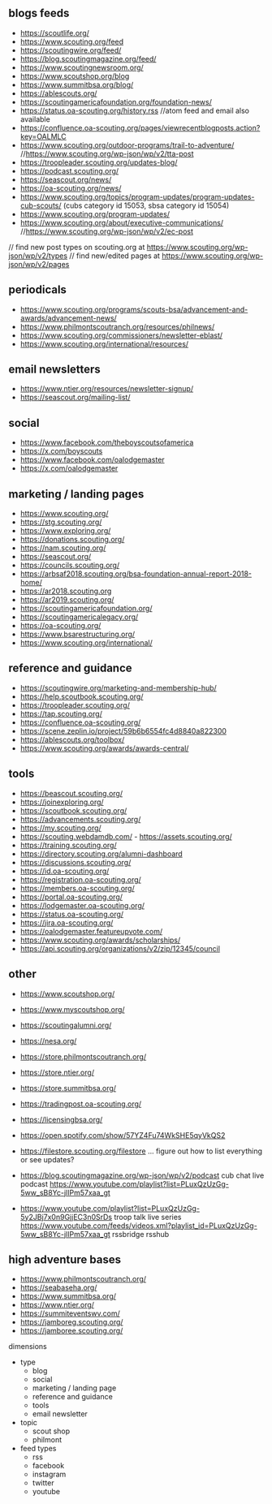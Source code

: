 ## blogs feeds

- https://scoutlife.org/
- https://www.scouting.org/feed
- https://scoutingwire.org/feed/
- https://blog.scoutingmagazine.org/feed/
- https://www.scoutingnewsroom.org/
- https://www.scoutshop.org/blog
- https://www.summitbsa.org/blog/
- https://ablescouts.org/
- https://scoutingamericafoundation.org/foundation-news/
- https://status.oa-scouting.org/history.rss //atom feed and email also available
- https://confluence.oa-scouting.org/pages/viewrecentblogposts.action?key=OALMLC
- https://www.scouting.org/outdoor-programs/trail-to-adventure/ //https://www.scouting.org/wp-json/wp/v2/tta-post
- https://troopleader.scouting.org/updates-blog/
- https://podcast.scouting.org/
- https://seascout.org/news/
- https://oa-scouting.org/news/
- https://www.scouting.org/topics/program-updates/program-updates-cub-scouts/ (cubs category id 15053, sbsa category id 15054)
- https://www.scouting.org/program-updates/
- https://www.scouting.org/about/executive-communications/ //https://www.scouting.org/wp-json/wp/v2/ec-post

// find new post types on scouting.org at https://www.scouting.org/wp-json/wp/v2/types
// find new/edited pages at https://www.scouting.org/wp-json/wp/v2/pages

## periodicals

- https://www.scouting.org/programs/scouts-bsa/advancement-and-awards/advancement-news/
- https://www.philmontscoutranch.org/resources/philnews/
- https://www.scouting.org/commissioners/newsletter-eblast/
- https://www.scouting.org/international/resources/

## email newsletters

- https://www.ntier.org/resources/newsletter-signup/
- https://seascout.org/mailing-list/

## social

- https://www.facebook.com/theboyscoutsofamerica
- https://x.com/boyscouts
- https://www.facebook.com/oalodgemaster
- https://x.com/oalodgemaster

## marketing / landing pages

- https://www.scouting.org/
- https://stg.scouting.org/
- https://www.exploring.org/
- https://donations.scouting.org/
- https://nam.scouting.org/
- https://seascout.org/
- https://councils.scouting.org/
- https://arbsaf2018.scouting.org/bsa-foundation-annual-report-2018-home/
- https://ar2018.scouting.org
- https://ar2019.scouting.org/
- https://scoutingamericafoundation.org/
- https://scoutingamericalegacy.org/
- https://oa-scouting.org/
- https://www.bsarestructuring.org/
- https://www.scouting.org/international/

## reference and guidance

- https://scoutingwire.org/marketing-and-membership-hub/
- https://help.scoutbook.scouting.org/
- https://troopleader.scouting.org/
- https://tap.scouting.org/
- https://confluence.oa-scouting.org/
- https://scene.zeplin.io/project/59b6b6554fc4d8840a822300
- https://ablescouts.org/toolbox/
- https://www.scouting.org/awards/awards-central/

## tools

- https://beascout.scouting.org/
- https://joinexploring.org/
- https://scoutbook.scouting.org/
- https://advancements.scouting.org/
- https://my.scouting.org/
- https://scouting.webdamdb.com/ - https://assets.scouting.org/
- https://training.scouting.org/
- https://directory.scouting.org/alumni-dashboard
- https://discussions.scouting.org/
- https://id.oa-scouting.org/
- https://registration.oa-scouting.org/
- https://members.oa-scouting.org/
- https://portal.oa-scouting.org/
- https://lodgemaster.oa-scouting.org/
- https://status.oa-scouting.org/
- https://jira.oa-scouting.org/
- https://oalodgemaster.featureupvote.com/
- https://www.scouting.org/awards/scholarships/
- https://api.scouting.org/organizations/v2/zip/12345/council

## other

- https://www.scoutshop.org/
- https://www.myscoutshop.org/
- https://scoutingalumni.org/
- https://nesa.org/
- https://store.philmontscoutranch.org/
- https://store.ntier.org/
- https://store.summitbsa.org/
- https://tradingpost.oa-scouting.org/
- https://licensingbsa.org/
- https://open.spotify.com/show/57YZ4Fu74WkSHE5qyVkQS2
- https://filestore.scouting.org/filestore ... figure out how to list everything or see updates?

- https://blog.scoutingmagazine.org/wp-json/wp/v2/podcast cub chat live podcast https://www.youtube.com/playlist?list=PLuxQzUzGg-5ww_sB8Yc-jlIPm57xaa_gt
- https://www.youtube.com/playlist?list=PLuxQzUzGg-5y2JBj7x0n9GjjEC3n0SrDs troop talk live series
https://www.youtube.com/feeds/videos.xml?playlist_id=PLuxQzUzGg-5ww_sB8Yc-jlIPm57xaa_gt
rssbridge
rsshub

## high adventure bases

- https://www.philmontscoutranch.org/
- https://seabaseha.org/
- https://www.summitbsa.org/
- https://www.ntier.org/
- https://summiteventswv.com/
- https://jamboreg.scouting.org/
- https://jamboree.scouting.org/

dimensions

- type
  - blog
  - social
  - marketing / landing page
  - reference and guidance
  - tools
  - email newsletter
- topic
  - scout shop
  - philmont
- feed types
  - rss
  - facebook
  - instagram
  - twitter
  - youtube
